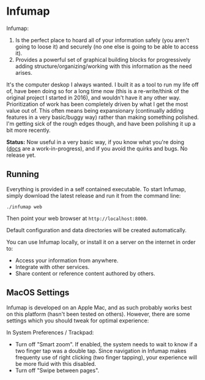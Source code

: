 # Infumap

Infumap:

1. Is the perfect place to hoard all of your information safely (you aren't going to loose it) and securely (no one else is going to be able to access it).
2. Provides a powerful set of graphical building blocks for progressively adding structure/organizing/working with this information as the need arises.

It's the computer deskop I always wanted. I built it as a tool to run my life off of, have been doing so for a long time now (this is a re-write/think of the original project I started in 2016), and wouldn't have it any other way. Prioritization of work has been completely driven by what I get the most value out of. This often means being expansionary (continually adding features in a very basic/buggy way) rather than making something polished. I'm getting sick of the rough edges though, and have been polishing it up a bit more recently.


**Status:** Now useful in a very basic way, if you know what you're doing ([docs](/docs) are a work-in-progress), and if you avoid the quirks and bugs. No release yet.

## Running

Everything is provided in a self contained executable. To start Infumap, simply download the latest release and run it from the command line:

```
./infumap web
```

Then point your web browser at `http://localhost:8000`.

Default configuration and data directories will be created automatically.

You can use Infumap locally, or install it on a server on the internet in order to:
- Access your information from anywhere.
- Integrate with other services.
- Share content or reference content authored by others.

## MacOS Settings

Infumap is developed on an Apple Mac, and as such probably works best on this platform (hasn't been tested on others). However,
there are some settings which you should tweak for optimal experience:

In System Preferences / Trackpad:

- Turn off "Smart zoom". If enabled, the system needs to wait to know if a two finger tap was a double tap. Since navigation in Infumap makes frequenty use of right clicking (two finger tapping), your experience will be more fluid with this disabled.
- Turn off "Swipe between pages".
